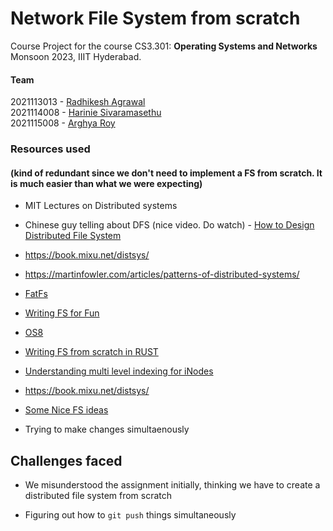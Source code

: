 # Network File System from scratch

Course Project for the course CS3.301: <b>Operating Systems and Networks</b>
<br> Monsoon 2023, IIIT Hyderabad.

#### Team

2021113013 - [Radhikesh Agrawal](mailto:radhikesh.agrawal@research.iiit.ac.in) <br>
2021114008 - [Harinie Sivaramasethu](mailto:harinie.s@research.iiit.ac.in) <br>
2021115008 - [Arghya Roy](mailto:arghya.roy@research.iiit.ac.in) <br>

### Resources used

#### (kind of redundant since we don't need to implement a FS from scratch. It is much easier than what we were expecting)

- MIT Lectures on Distributed systems
- Chinese guy telling about DFS (nice video. Do watch) - [How to Design Distributed File System](https://www.youtube.com/watch?v=g6VWTEtUsQY)
- https://book.mixu.net/distsys/
- https://martinfowler.com/articles/patterns-of-distributed-systems/
- [FatFs](http://elm-chan.org/fsw/ff/00index_e.html)
- [Writing FS for Fun](https://github.com/cppdug/presentations/blob/master/files/2018-05-14/WritingFS4Fun.pptx)
- [OS8](https://codex.cs.yale.edu/avi/os-book/OS8/os8c/slide-dir/index.html)
- [Writing FS from scratch in RUST](https://blog.carlosgaldino.com/writing-a-file-system-from-scratch-in-rust.html)
- [Understanding multi level indexing for iNodes](https://www.cs.utexas.edu/~lorenzo/corsi/cs372/06F/hw/11sol.html)
- https://book.mixu.net/distsys/
- [Some Nice FS ideas](https://martinfowler.com/articles/patterns-of-distributed-systems/)

- Trying to make changes simultaenously

## Challenges faced

- We misunderstood the assignment initially, thinking we have to create a distributed file system from scratch

- Figuring out how to `git push` things simultaneously
